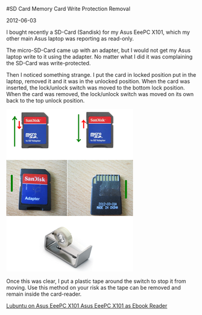 #SD Card Memory Card Write Protection Removal

2012-06-03

I bought recently a SD-Card (Sandisk) for my Asus EeePC X101, which my other main Asus laptop was reporting as read-only.

The micro-SD-Card came up with an adapter, but I would not get my Asus laptop write to it using the adapter. No matter what I did it was complaining the SD-Card was write-protected.

Then I noticed something strange. I put the card in locked position put in the laptop, removed it and it was in the unlocked position. When the card was inserted, the lock/unlock switch was moved to the bottom lock position. When the card was removed, the lock/unlock switch was moved on its own back to the top unlock position.

![](blog/images/sd-card.png)

Once this was clear, I put a plastic tape around the switch to stop it from moving. Use this method on your risk as the tape can be removed and remain inside the card-reader.


<ins class='nfooter'><a id='fprev' href='#blog/2012/2012-06-04-Lubuntu-on-Asus-EeePC-X101.md'>Lubuntu on Asus EeePC X101</a> <a id='fnext' href='#blog/2012/2012-06-02-Asus-EeePC-X101-as-Ebook-Reader.md'>Asus EeePC X101 as Ebook Reader</a></ins>
